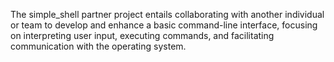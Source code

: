 The simple_shell partner project entails collaborating with another individual or team to develop and enhance a basic command-line interface, focusing on interpreting user input, executing commands, and facilitating communication with the operating system. 

